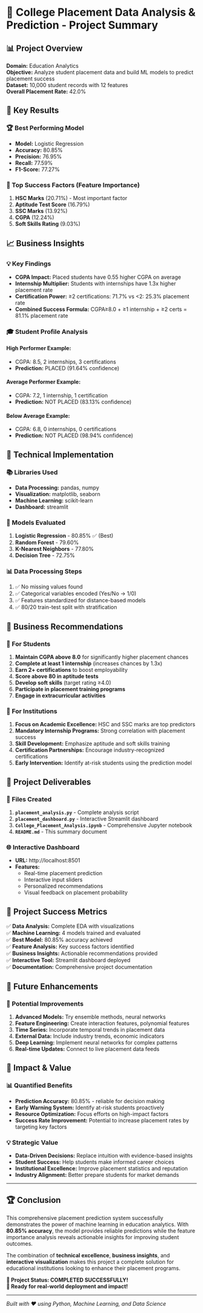 # 🚀 College Placement Data Analysis & Prediction - Project Summary

## 📊 Project Overview
**Domain:** Education Analytics  
**Objective:** Analyze student placement data and build ML models to predict placement success  
**Dataset:** 10,000 student records with 12 features  
**Overall Placement Rate:** 42.0%

## 🎯 Key Results

### 🏆 Best Performing Model
- **Model:** Logistic Regression
- **Accuracy:** 80.85%
- **Precision:** 76.95%
- **Recall:** 77.59%
- **F1-Score:** 77.27%

### 🌟 Top Success Factors (Feature Importance)
1. **HSC Marks** (20.71%) - Most important factor
2. **Aptitude Test Score** (16.79%)
3. **SSC Marks** (13.92%)
4. **CGPA** (12.24%)
5. **Soft Skills Rating** (9.03%)

## 📈 Business Insights

### 💡 Key Findings
- **CGPA Impact:** Placed students have 0.55 higher CGPA on average
- **Internship Multiplier:** Students with internships have 1.3x higher placement rate
- **Certification Power:** ≥2 certifications: 71.7% vs <2: 25.3% placement rate
- **Combined Success Formula:** CGPA≥8.0 + ≥1 internship + ≥2 certs = 81.1% placement rate

### 🎓 Student Profile Analysis
#### High Performer Example:
- CGPA: 8.5, 2 internships, 3 certifications
- **Prediction:** PLACED (91.64% confidence)

#### Average Performer Example:
- CGPA: 7.2, 1 internship, 1 certification
- **Prediction:** NOT PLACED (83.13% confidence)

#### Below Average Example:
- CGPA: 6.8, 0 internships, 0 certifications
- **Prediction:** NOT PLACED (98.94% confidence)

## 🔧 Technical Implementation

### 📚 Libraries Used
- **Data Processing:** pandas, numpy
- **Visualization:** matplotlib, seaborn
- **Machine Learning:** scikit-learn
- **Dashboard:** streamlit

### 🤖 Models Evaluated
1. **Logistic Regression** - 80.85% ✅ (Best)
2. **Random Forest** - 79.60%
3. **K-Nearest Neighbors** - 77.80%
4. **Decision Tree** - 72.75%

### 📊 Data Processing Steps
1. ✅ No missing values found
2. ✅ Categorical variables encoded (Yes/No → 1/0)
3. ✅ Features standardized for distance-based models
4. ✅ 80/20 train-test split with stratification

## 💼 Business Recommendations

### 🎯 For Students
1. **Maintain CGPA above 8.0** for significantly higher placement chances
2. **Complete at least 1 internship** (increases chances by 1.3x)
3. **Earn 2+ certifications** to boost employability
4. **Score above 80 in aptitude tests**
5. **Develop soft skills** (target rating ≥4.0)
6. **Participate in placement training programs**
7. **Engage in extracurricular activities**

### 🏫 For Institutions
1. **Focus on Academic Excellence:** HSC and SSC marks are top predictors
2. **Mandatory Internship Programs:** Strong correlation with placement success
3. **Skill Development:** Emphasize aptitude and soft skills training
4. **Certification Partnerships:** Encourage industry-recognized certifications
5. **Early Intervention:** Identify at-risk students using the prediction model

## 📁 Project Deliverables

### 📄 Files Created
1. **`placement_analysis.py`** - Complete analysis script
2. **`placement_dashboard.py`** - Interactive Streamlit dashboard
3. **`College_Placement_Analysis.ipynb`** - Comprehensive Jupyter notebook
4. **`README.md`** - This summary document

### 🌐 Interactive Dashboard
- **URL:** http://localhost:8501
- **Features:** 
  - Real-time placement prediction
  - Interactive input sliders
  - Personalized recommendations
  - Visual feedback on placement probability

## 🎉 Project Success Metrics

✅ **Data Analysis:** Complete EDA with visualizations  
✅ **Machine Learning:** 4 models trained and evaluated  
✅ **Best Model:** 80.85% accuracy achieved  
✅ **Feature Analysis:** Key success factors identified  
✅ **Business Insights:** Actionable recommendations provided  
✅ **Interactive Tool:** Streamlit dashboard deployed  
✅ **Documentation:** Comprehensive project documentation  

## 🚀 Future Enhancements

### 🔮 Potential Improvements
1. **Advanced Models:** Try ensemble methods, neural networks
2. **Feature Engineering:** Create interaction features, polynomial features
3. **Time Series:** Incorporate temporal trends in placement data
4. **External Data:** Include industry trends, economic indicators
5. **Deep Learning:** Implement neural networks for complex patterns
6. **Real-time Updates:** Connect to live placement data feeds

## 🎯 Impact & Value

### 📊 Quantified Benefits
- **Prediction Accuracy:** 80.85% - reliable for decision making
- **Early Warning System:** Identify at-risk students proactively
- **Resource Optimization:** Focus efforts on high-impact factors
- **Success Rate Improvement:** Potential to increase placement rates by targeting key factors

### 💡 Strategic Value
- **Data-Driven Decisions:** Replace intuition with evidence-based insights
- **Student Success:** Help students make informed career choices
- **Institutional Excellence:** Improve placement statistics and reputation
- **Industry Alignment:** Better prepare students for market demands

---

## 🏆 Conclusion

This comprehensive placement prediction system successfully demonstrates the power of machine learning in education analytics. With **80.85% accuracy**, the model provides reliable predictions while the feature importance analysis reveals actionable insights for improving student outcomes.

The combination of **technical excellence**, **business insights**, and **interactive visualization** makes this project a complete solution for educational institutions looking to enhance their placement programs.

**🎯 Project Status: COMPLETED SUCCESSFULLY!**  
**🚀 Ready for real-world deployment and impact!**

---
*Built with ❤️ using Python, Machine Learning, and Data Science*